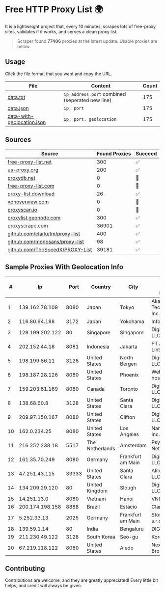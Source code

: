 
# Free HTTP Proxy List 🌍

It is a lightweight project that, every 10 minutes, scrapes lots of free-proxy sites, validates if it works, and serves a clean proxy list.


> Scraper found **77406** proxies at the latest update. Usable proxies are below.

## Usage

Click the file format that you want and copy the URL.


|File|Content|Count|
|----|-------|-----|
|[data.txt](https://raw.githubusercontent.com/themiralay/Proxy-List-World/master/data.txt)|`ip_address:port` combined (seperated new line)|175|
|[data.json](https://raw.githubusercontent.com/themiralay/Proxy-List-World/master/data.json)|`ip, port`|175|
|[data-with-geolocation.json](https://raw.githubusercontent.com/themiralay/Proxy-List-World/master/data-with-geolocation.json)|`ip, port, geolocation`|175|

## Sources

|Source|Found Proxies|Succeed|
|------|-------------|-------|
|[free-proxy-list.net](https://free-proxy-list.net)|300|✅|
|[us-proxy.org](https://www.us-proxy.org)|200|✅|
|[proxydb.net](http://proxydb.net)|0|🚫|
|[free-proxy-list.com](https://free-proxy-list.com/?page=&port=&type%5B%5D=http&type%5B%5D=https&up_time=0&search=Search)|0|🚫|
|[proxy-list.download](https://www.proxy-list.download/HTTP)|26|✅|
|[vpnoverview.com](https://vpnoverview.com/privacy/anonymous-browsing/free-proxy-servers)|0|🚫|
|[proxyscan.io](https://www.proxyscan.io)|0|🚫|
|[proxylist.geonode.com](https://proxylist.geonode.com/api/proxy-list?limit=300&page=1&sort_by=lastChecked&sort_type=desc&protocols=http,https)|300|✅|
|[proxyscrape.com](https://api.proxyscrape.com/v2/?request=displayproxies&protocol=http&timeout=10000&country=all&ssl=all&anonymity=all)|36901|✅|
|[github.com/clarketm/proxy-list](https://raw.githubusercontent.com/clarketm/proxy-list/master/proxy-list-raw.txt)|400|✅|
|[github.com/monosans/proxy-list](https://raw.githubusercontent.com/monosans/proxy-list/main/proxies/http.txt)|98|✅|
|[github.com/TheSpeedX/PROXY-List](https://raw.githubusercontent.com/TheSpeedX/PROXY-List/master/http.txt)|39181|✅|


## Sample Proxies With Geolocation Info

|#|Ip|Port|Country|City|Internet Service Provider|
|-|--|----|-------|----|-------------------------|
|1|139.162.78.109|8080|Japan|Tokyo|Akamai Technologies, Inc.|
|2|116.80.94.188|3172|Japan|Yokohama|InfoSphere|
|3|128.199.202.122|80|Singapore|Singapore|DigitalOcean, LLC|
|4|202.152.44.18|8081|Indonesia|Jakarta|PT Aplikanusa Lintasarta|
|5|198.199.86.11|3128|United States|North Bergen|DigitalOcean, LLC|
|6|198.187.28.126|8080|United States|Phoenix|Web-hosting.com|
|7|159.203.61.169|8080|Canada|Toronto|DigitalOcean, LLC|
|8|138.68.60.8|3128|United States|Santa Clara|DigitalOcean, LLC|
|9|209.97.150.167|8080|United States|Clifton|DigitalOcean, LLC|
|10|162.0.234.25|8080|United States|Los Angeles|Namecheap, Inc.|
|11|216.252.238.18|5517|The Netherlands|Amsterdam|Psychz Networks|
|12|161.35.70.249|8080|Germany|Frankfurt am Main|DigitalOcean, LLC|
|13|47.251.43.115|33333|United States|Santa Clara|Alibaba Cloud LLC|
|14|134.209.29.120|80|United Kingdom|Slough|DigitalOcean, LLC|
|15|14.251.13.0|8080|Vietnam|Hanoi|VNPT|
|16|200.174.198.158|8888|Brazil|Estácio|Claro S.A.|
|17|5.252.33.13|2025|Germany|Frankfurt am Main|StormWall s.r.o.|
|18|139.59.1.14|80|India|Bengaluru|DIGITALOCEAN|
|19|211.230.49.122|3128|South Korea|Seo-gu|Korea Telecom|
|20|67.219.118.122|8080|United States|Aledo|Nextlink Broadband|



## Contributing

Contributions are welcome, and they are greatly appreciated! Every
little bit helps, and credit will always be given.

